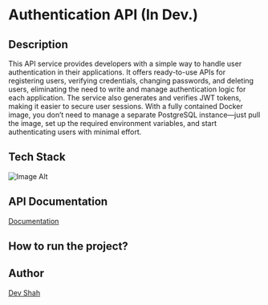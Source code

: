 # Authentication API (In Dev.)

## Description

This API service provides developers with a simple way to handle user authentication in their applications. It offers ready-to-use APIs for registering users, verifying credentials, changing passwords, and deleting users, eliminating the need to write and manage authentication logic for each application. The service also generates and verifies JWT tokens, making it easier to secure user sessions. With a fully contained Docker image, you don’t need to manage a separate PostgreSQL instance—just pull the image, set up the required environment variables, and start authenticating users with minimal effort.

## Tech Stack

![Image Alt](https://skillicons.dev/icons?i=nodejs,express,postgres,bash,jest,docker)

## API Documentation

[Documentation](https://github.com/busycaesar/Authentication_APIs/blob/Master/api.md)

## How to run the project?

## Author

[Dev Shah](https://github.com/busycaesar)
